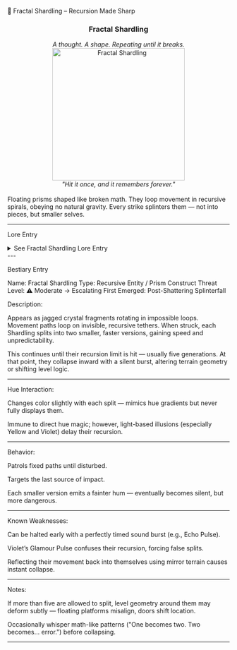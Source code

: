 🧩 Fractal Shardling – Recursion Made Sharp

<div align="center">
  <h3>Fractal Shardling</h3>
  <i>A thought. A shape. Repeating until it breaks.</i><br>
  <img src="../../assets/monsters/fractal-shardling.png" alt="Fractal Shardling" width="300"><br>
  <i>"Hit it once, and it remembers forever."</i><br><br>
</div>Floating prisms shaped like broken math. They loop movement in recursive spirals, obeying no natural gravity. Every strike splinters them — not into pieces, but smaller selves.


---

Lore Entry

<details><summary>See Fractal Shardling Lore Entry</summary>Lore Entry: Fragmented scrawl found etched on a Nullshade monolith

> "They fractured the Core, hoping each splinter might forget what the whole once knew. Instead, it remembered too well. Repeated. Echoed. Over and over."



> "A Shardling does not die. It subdivides — each generation forgetting more… and hurting more."



> "One split into five. Then twenty-five. Then still it sang. Until even its song forgot the words, but not the rhythm."



> "Only one truth breaks recursion: memory without repetition."



</details>
---

Bestiary Entry

Name: Fractal Shardling
Type: Recursive Entity / Prism Construct
Threat Level: ⚠️ Moderate → Escalating
First Emerged: Post-Shattering Splinterfall

Description:

Appears as jagged crystal fragments rotating in impossible loops. Movement paths loop on invisible, recursive tethers. When struck, each Shardling splits into two smaller, faster versions, gaining speed and unpredictability.

This continues until their recursion limit is hit — usually five generations. At that point, they collapse inward with a silent burst, altering terrain geometry or shifting level logic.


---

Hue Interaction:

Changes color slightly with each split — mimics hue gradients but never fully displays them.

Immune to direct hue magic; however, light-based illusions (especially Yellow and Violet) delay their recursion.



---

Behavior:

Patrols fixed paths until disturbed.

Targets the last source of impact.

Each smaller version emits a fainter hum — eventually becomes silent, but more dangerous.



---

Known Weaknesses:

Can be halted early with a perfectly timed sound burst (e.g., Echo Pulse).

Violet’s Glamour Pulse confuses their recursion, forcing false splits.

Reflecting their movement back into themselves using mirror terrain causes instant collapse.



---

Notes:

If more than five are allowed to split, level geometry around them may deform subtly — floating platforms misalign, doors shift location.

Occasionally whisper math-like patterns ("One becomes two. Two becomes... error.") before collapsing.



---



